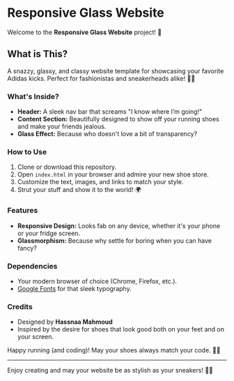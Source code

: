 # Responsive Glass Website

Welcome to the **Responsive Glass Website** project! 🥂

## What is This?

A snazzy, glassy, and classy website template for showcasing your favorite Adidas kicks. Perfect for fashionistas and sneakerheads alike! 👟✨

### What's Inside?

- **Header:** A sleek nav bar that screams "I know where I’m going!"
- **Content Section:** Beautifully designed to show off your running shoes and make your friends jealous.
- **Glass Effect:** Because who doesn't love a bit of transparency?

### How to Use

1. Clone or download this repository.
2. Open `index.html` in your browser and admire your new shoe store.
3. Customize the text, images, and links to match your style.
4. Strut your stuff and show it to the world! 🌍

### Features

- **Responsive Design:** Looks fab on any device, whether it's your phone or your fridge screen.
- **Glassmorphism:** Because why settle for boring when you can have fancy?

### Dependencies

- Your modern browser of choice (Chrome, Firefox, etc.).
- [Google Fonts](https://fonts.google.com/) for that sleek typography.

### Credits

- Designed by **Hassnaa Mahmoud**
- Inspired by the desire for shoes that look good both on your feet and on your screen.

Happy running (and coding)! May your shoes always match your code. 🚀👟

---

Enjoy creating and may your website be as stylish as your sneakers! 💃🕺

